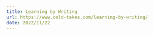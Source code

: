 ```yaml
---
title: Learning by Writing
url: https://www.cold-takes.com/learning-by-writing/
date: 2022/11/22
---
```

